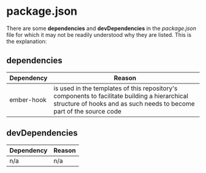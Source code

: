 # package.json

There are some **dependencies** and **devDependencies** in the _package.json_ file for which it may not be readily
understood why they are listed. This is the explanation:

## dependencies

Dependency | Reason
--- | ---
ember-hook | is used in the templates of this repository's components to facilitate building a hierarchical structure of hooks and as such needs to become part of the source code

## devDependencies

Dependency | Reason
--- | ---
n/a | n/a
